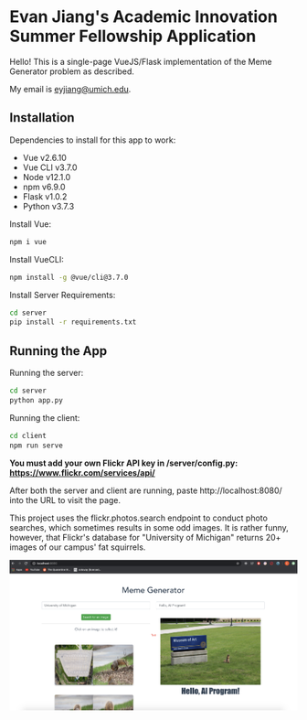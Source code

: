 # Evan Jiang's Academic Innovation Summer Fellowship Application

Hello! This is a single-page VueJS/Flask implementation of the Meme Generator problem as described.

My email is eyjiang@umich.edu.


## Installation

Dependencies to install for this app to work:
- Vue v2.6.10
- Vue CLI v3.7.0
- Node v12.1.0
- npm v6.9.0
- Flask v1.0.2
- Python v3.7.3

Install Vue:
```bash
npm i vue
```

Install VueCLI:
```bash
npm install -g @vue/cli@3.7.0
```

Install Server Requirements:
```bash
cd server
pip install -r requirements.txt
```


## Running the App

Running the server:

```bash
cd server
python app.py
```

Running the client:

```bash
cd client
npm run serve
```

**You must add your own Flickr API key in /server/config.py: https://www.flickr.com/services/api/**

After both the server and client are running, paste http://localhost:8080/ into the URL to visit the page.




This project uses the flickr.photos.search endpoint to conduct photo searches, which sometimes results in some odd images.
It is rather funny, however, that Flickr's database for "University of Michigan" returns 20+ images of our campus' fat squirrels.

![alt-text](https://github.com/eyjiang/UM-Academic-Innovation/blob/master/README-Img.png)